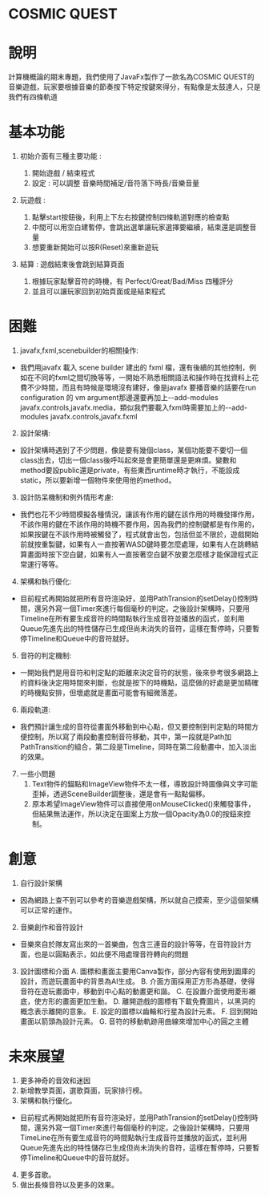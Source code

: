 COSMIC QUEST
===
# 說明
計算機概論的期末專題，我們使用了JavaFx製作了一款名為COSMIC QUEST的音樂遊戲，玩家要根據音樂的節奏按下特定按鍵來得分，有點像是太鼓達人，只是我們有四條軌道
# 基本功能
1. 初始介面有三種主要功能 :
    1. 開始遊戲 / 結束程式
    2. 設定 : 可以調整 音樂時間補足/音符落下時長/音樂音量

2. 玩遊戲 : 
    1. 點擊start按鈕後，利用上下左右按鍵控制四條軌道對應的檢查點
    2. 中間可以用空白建暫停，會跳出選單讓玩家選擇要繼續，結束還是調整音量
    3. 想要重新開始可以按R(Reset)來重新遊玩

3. 結算 : 遊戲結束後會跳到結算頁面
    1. 根據玩家點擊音符的時機，有 Perfect/Great/Bad/Miss 四種評分
    2. 並且可以讓玩家回到初始頁面或是結束程式

# 困難
1. javafx,fxml,scenebuilder的相關操作:
- 我們用javafx 載入 scene builder 建出的 fxml 檔，還有後續的其他控制，例如在不同的fxml之間切換等等，一開始不熟悉相關語法和操作時在找資料上花費不少時間，而且有時候是環境沒有建好，像是javafx 要播音樂的話要在run configuration 的 vm argument那邊還要再加上--add-modules javafx.controls,javafx.media，類似我們要載入fxml時需要加上的--add-modules javafx.controls,javafx.fxml 

2. 設計架構:
- 設計架構時遇到了不少問題，像是要有幾個class，某個功能要不要切一個class出去，切出一個class後呼叫起來是會更簡單還是更麻煩。變數和method要設public還是private，有些東西runtime時才執行，不能設成static，所以要新增一個物件來使用他的method。

3. 設計防呆機制和例外情形考慮:
- 我們也花不少時間模擬各種情況，讓該有作用的鍵在該作用的時機發揮作用，不該作用的鍵在不該作用的時機不要作用，因為我們的控制鍵都是有作用的，如果按鍵在不該作用時被觸發了，程式就會出包，包括但並不限於，遊戲開始前就按重製鍵，如果有人一直按著WASD鍵時要怎麼處理，如果有人在跳轉結算畫面時按下空白鍵，如果有人一直按著空白鍵不放要怎麼樣才能保證程式正常運行等等。

4. 架構和執行優化:
- 目前程式再開始就把所有音符渲染好，並用PathTransion的setDelay()控制時間，還另外寫一個Timer來進行每個毫秒的判定。之後設計架構時，只要用Timeline在所有要生成音符的時間點執行生成音符並播放的函式，並利用Queue先進先出的特性儲存已生成但尚未消失的音符，這樣在暫停時，只要暫停Timeline和Queue中的音符就好。

5. 音符的判定機制:
- 一開始我們是用音符和判定點的距離來決定音符的狀態，後來參考很多網路上的資料後決定用時間來判斷，也就是按下的時機點，這麼做的好處是更加精確的時機點安排，但壞處就是畫面可能會有細微落差。

6. 兩段軌道:
- 我們預計讓生成的音符從畫面外移動到中心點，但又要控制到判定點的時間方便控制，所以寫了兩段動畫控制音符移動，其中，第一段就是Path加PathTransition的組合，第二段是Timeline，同時在第二段動畫中，加入淡出的效果。

7. 一些小問題
    1.	Text物件的錨點和ImageView物件不太一樣，導致設計時圖像與文字可能歪掉，透過SceneBuilder調整後，還是會有一點點偏移。
    2.	原本希望ImageView物件可以直接使用onMouseClicked()來觸發事件，但結果無法運作，所以決定在圖案上方放一個Opacity為0.0的按鈕來控制。

# 創意
1.	自行設計架構
- 因為網路上查不到可以參考的音樂遊戲架構，所以就自己摸索，至少這個架構可以正常的運作。

2.	音樂創作和音符設計
- 音樂來自於隊友寫出來的一首樂曲，包含三連音的設計等等，在音符設計方面，也是以圓點表示，如此便不用處理音符轉向的問題

3.	設計圖標和介面
    A.	圖標和畫面主要用Canva製作，部分內容有使用到圖庫的設計，而遊玩畫面中的背景為AI生成。
    B.	介面方面採用正方形為基礎，使得音符在遊玩畫面中，移動到中心點的動畫更和諧。
    C.	在設置介面使用菱形襯底，使方形的畫面更加生動。
    D.	離開遊戲的圖標有下載免費圖片，以黑洞的概念表示離開的意象。
    E.	設定的圖標以齒輪和行星為設計元素。
    F.	回到開始畫面以箭頭為設計元素。
    G.	音符的移動軌跡用曲線來增加中心的圓之主體
# 未來展望
1. 更多神奇的音效和迷因
2. 新增教學頁面，選歌頁面，玩家排行榜。
3. 架構和執行優化。
- 目前程式再開始就把所有音符渲染好，並用PathTransion的setDelay()控制時間，還另外寫一個Timer來進行每個毫秒的判定。之後設計架構時，只要用TimeLine在所有要生成音符的時間點執行生成音符並播放的函式，並利用Queue先進先出的特性儲存已生成但尚未消失的音符，這樣在暫停時，只要暫停Timeline和Queue中的音符就好。
4. 更多首歌。
5. 做出長條音符以及更多的效果。




